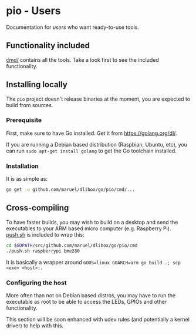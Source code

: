 # pio - Users

Documentation for _users_ who want ready-to-use tools.


## Functionality included

[cmd/](../../cmd/) contains all the tools. Take a look first to see the included
functionality.


## Installing locally

The `pio` project doesn't release binaries at the moment, you are expected to
build from sources.


### Prerequisite

First, make sure to have Go installed. Get it from https://golang.org/dl/.

If you are running a Debian based distribution (Raspbian, Ubuntu, etc), you can
run `sudo apt-get install golang` to get the Go toolchain installed.


### Installation

It is as simple as:

```bash
go get -u github.com/maruel/dlibox/go/pio/cmd/...
```

## Cross-compiling

To have faster builds, you may wish to build on a desktop and send the
executables to your ARM based micro computer (e.g.  Raspberry Pi).
[push.sh](https://github.com/maruel/dlibox/blob/master/go/pio/cmd/push.sh) is
included to wrap this:

```bash
cd $GOPATH/src/github.com/maruel/dlibox/go/pio/cmd
./push.sh raspberrypi bme280
```

It is basically a wrapper around `GOOS=linux GOARCH=arm go build .; scp <exe>
<host>:.`


### Configuring the host

More often than not on Debian based distros, you may have to run the executable
as root to be able to access the LEDs, GPIOs and other functionality.

This section will be soon enhanced with udev rules (and potentially a kernel
driver) to help with this.
